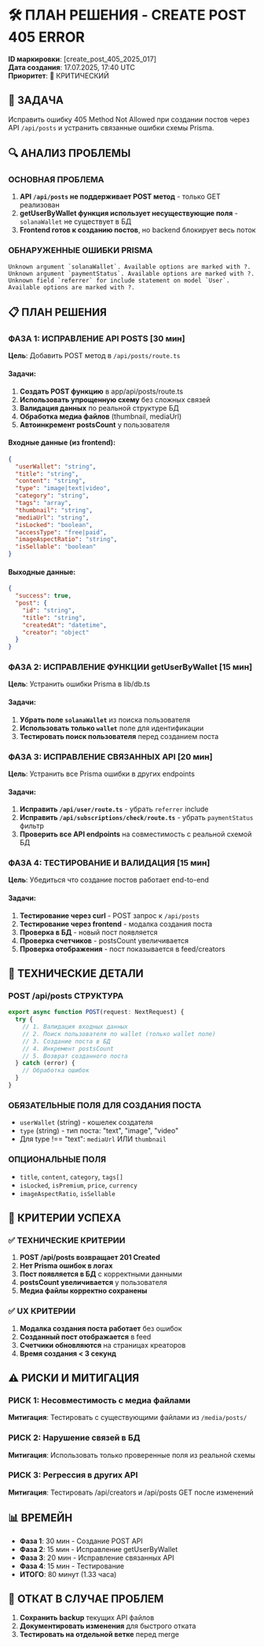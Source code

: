 # 🛠️ ПЛАН РЕШЕНИЯ - CREATE POST 405 ERROR

**ID маркировки**: [create_post_405_2025_017]  
**Дата создания**: 17.07.2025, 17:40 UTC  
**Приоритет**: 🔴 КРИТИЧЕСКИЙ

## 🎯 ЗАДАЧА
Исправить ошибку 405 Method Not Allowed при создании постов через API `/api/posts` и устранить связанные ошибки схемы Prisma.

## 🔍 АНАЛИЗ ПРОБЛЕМЫ

### ОСНОВНАЯ ПРОБЛЕМА
1. **API `/api/posts` не поддерживает POST метод** - только GET реализован
2. **getUserByWallet функция использует несуществующие поля** - `solanaWallet` не существует в БД
3. **Frontend готов к созданию постов**, но backend блокирует весь поток

### ОБНАРУЖЕННЫЕ ОШИБКИ PRISMA
```
Unknown argument `solanaWallet`. Available options are marked with ?.
Unknown argument `paymentStatus`. Available options are marked with ?.  
Unknown field `referrer` for include statement on model `User`. Available options are marked with ?.
```

## 📋 ПЛАН РЕШЕНИЯ

### ФАЗА 1: ИСПРАВЛЕНИЕ API POSTS [30 мин]
**Цель**: Добавить POST метод в `/api/posts/route.ts`

#### Задачи:
1. **Создать POST функцию** в app/api/posts/route.ts
2. **Использовать упрощенную схему** без сложных связей  
3. **Валидация данных** по реальной структуре БД
4. **Обработка медиа файлов** (thumbnail, mediaUrl)
5. **Автоинкремент postsCount** у пользователя

#### Входные данные (из frontend):
```json
{
  "userWallet": "string",
  "title": "string", 
  "content": "string",
  "type": "image|text|video",
  "category": "string",
  "tags": "array",
  "thumbnail": "string",
  "mediaUrl": "string", 
  "isLocked": "boolean",
  "accessType": "free|paid",
  "imageAspectRatio": "string",
  "isSellable": "boolean"
}
```

#### Выходные данные:
```json
{
  "success": true,
  "post": {
    "id": "string",
    "title": "string",
    "createdAt": "datetime",
    "creator": "object"
  }
}
```

### ФАЗА 2: ИСПРАВЛЕНИЕ ФУНКЦИИ getUserByWallet [15 мин]
**Цель**: Устранить ошибки Prisma в lib/db.ts

#### Задачи:
1. **Убрать поле `solanaWallet`** из поиска пользователя
2. **Использовать только `wallet`** поле для идентификации
3. **Тестировать поиск пользователя** перед созданием поста

### ФАЗА 3: ИСПРАВЛЕНИЕ СВЯЗАННЫХ API [20 мин]  
**Цель**: Устранить все Prisma ошибки в других endpoints

#### Задачи:
1. **Исправить `/api/user/route.ts`** - убрать `referrer` include
2. **Исправить `/api/subscriptions/check/route.ts`** - убрать `paymentStatus` фильтр
3. **Проверить все API endpoints** на совместимость с реальной схемой БД

### ФАЗА 4: ТЕСТИРОВАНИЕ И ВАЛИДАЦИЯ [15 мин]
**Цель**: Убедиться что создание постов работает end-to-end

#### Задачи:
1. **Тестирование через curl** - POST запрос к `/api/posts`
2. **Тестирование через frontend** - модалка создания поста
3. **Проверка в БД** - новый пост появляется
4. **Проверка счетчиков** - postsCount увеличивается
5. **Проверка отображения** - пост показывается в feed/creators

## 🔧 ТЕХНИЧЕСКИЕ ДЕТАЛИ

### POST /api/posts СТРУКТУРА
```typescript
export async function POST(request: NextRequest) {
  try {
    // 1. Валидация входных данных
    // 2. Поиск пользователя по wallet (только wallet поле)
    // 3. Создание поста в БД
    // 4. Инкремент postsCount
    // 5. Возврат созданного поста
  } catch (error) {
    // Обработка ошибок
  }
}
```

### ОБЯЗАТЕЛЬНЫЕ ПОЛЯ ДЛЯ СОЗДАНИЯ ПОСТА
- `userWallet` (string) - кошелек создателя
- `type` (string) - тип поста: "text", "image", "video"
- Для type !== "text": `mediaUrl` ИЛИ `thumbnail`

### ОПЦИОНАЛЬНЫЕ ПОЛЯ
- `title`, `content`, `category`, `tags[]`
- `isLocked`, `isPremium`, `price`, `currency`
- `imageAspectRatio`, `isSellable`

## 🎯 КРИТЕРИИ УСПЕХА

### ✅ ТЕХНИЧЕСКИЕ КРИТЕРИИ
1. **POST /api/posts возвращает 201 Created**
2. **Нет Prisma ошибок в логах**
3. **Пост появляется в БД** с корректными данными
4. **postsCount увеличивается** у пользователя
5. **Медиа файлы корректно сохранены**

### ✅ UX КРИТЕРИИ  
1. **Модалка создания поста работает** без ошибок
2. **Созданный пост отображается** в feed
3. **Счетчики обновляются** на страницах креаторов
4. **Время создания < 3 секунд**

## ⚠️ РИСКИ И МИТИГАЦИЯ

### РИСК 1: Несовместимость с медиа файлами
**Митигация**: Тестировать с существующими файлами из `/media/posts/`

### РИСК 2: Нарушение связей в БД
**Митигация**: Использовать только проверенные поля из реальной схемы

### РИСК 3: Регрессия в других API
**Митигация**: Тестировать /api/creators и /api/posts GET после изменений

## 📊 ВРЕМЕЙН
- **Фаза 1**: 30 мин - Создание POST API
- **Фаза 2**: 15 мин - Исправление getUserByWallet  
- **Фаза 3**: 20 мин - Исправление связанных API
- **Фаза 4**: 15 мин - Тестирование
- **ИТОГО**: 80 минут (1.33 часа)

## 🔄 ОТКАТ В СЛУЧАЕ ПРОБЛЕМ
1. **Сохранить backup** текущих API файлов
2. **Документировать изменения** для быстрого отката
3. **Тестировать на отдельной ветке** перед merge 